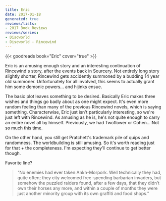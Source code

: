```yaml
---
title: Eric
date: 2017-01-18
generated: true
reviews/lists:
- 2017 Book Reviews
reviews/series:
- Discworld
- Discworld - Rincewind
---
```

{{< goodreads book="Eric" cover="true" >}}

Eric is an amusing enough story and an interesting continuation of Rincewind's story, after the events back in Sourcery. Not entirely long story slightly shorter, Rincewind gets accidently summoned by a budding 14 year old summoner. Unfortunately for all involved, this seems to actually grant him some demonic powers... and hijinks ensue.  

The basic plot leaves something to be desired. Basically Eric makes three wishes and things go badly about as one might expect. It's even more random feeling than many of the previous Rincewind novels, which is saying something. Characterwise, Eric just isn't particularly interesting, so we're just left with Rincewind. As amusing as he is, he's not quite enough to carry an entire novel all by himself. Previously, we had Twoflower or Cohen... Not so much this time.  

<!--more-->

On the other hand, you still get Pratchett's trademark pile of quips and randomness. The worldbuilding is still amusing. So it's worth reading just for that + the completeness. I'm expecting they'll continue to get better though.  

Favorite line?  

> “No enemies had ever taken Ankh-Morpork. Well technically they had, quite often; they city welcomed free-spending barbarian invaders, but somehow the puzzled raiders found, after a few days, that they didn’t own their horses any more, and within a couple of months they were just another minority group with its own graffiti and food shops.”


